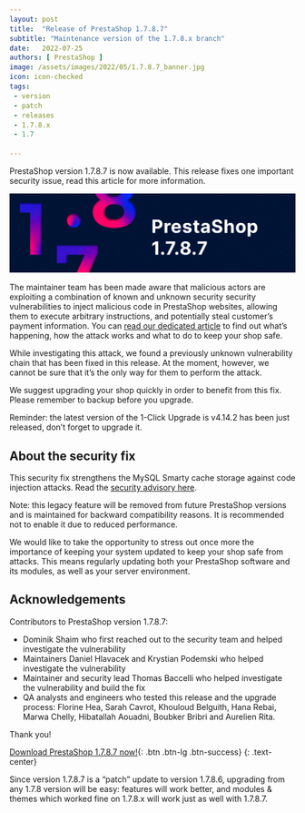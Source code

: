 ```yaml
---
layout: post
title:  "Release of PrestaShop 1.7.8.7"
subtitle: "Maintenance version of the 1.7.8.x branch"
date:   2022-07-25
authors: [ PrestaShop ]
image: /assets/images/2022/05/1.7.8.7_banner.jpg
icon: icon-checked
tags:
 - version
 - patch
 - releases
 - 1.7.8.x
 - 1.7

---
```


PrestaShop version 1.7.8.7 is now available. This release fixes one important security issue, read this article for more information.

![1.7.8.7 is available!](/assets/images/2022/07/1.7.8.7_banner.jpg)

The maintainer team has been made aware that malicious actors are exploiting a combination of known and unknown security security vulnerabilities to inject malicious code in PrestaShop websites, allowing them to execute arbitrary instructions, and potentially steal customer’s payment information. You can [read our dedicated article](https://build.prestashop.com/news/major-security-vulnerability-on-prestashop-websites/) to find out what’s happening, how the attack works and what to do to keep your shop safe.

While investigating this attack, we found a previously unknown vulnerability chain that has been fixed in this release. At the moment, however, we cannot be sure that it’s the only way for them to perform the attack.

We suggest upgrading your shop quickly in order to benefit from this fix. Please remember to backup before you upgrade.

Reminder: the latest version of the 1-Click Upgrade is v4.14.2 has been just released, don’t forget to upgrade it.

## About the security fix

This security fix strengthens the MySQL Smarty cache storage against code injection attacks. Read the [security advisory here](https://github.com/PrestaShop/PrestaShop/security/advisories/GHSA-hrgx-p36p-89q4).

Note: this legacy feature will be removed from future PrestaShop versions and is maintained for backward compatibility reasons. It is recommended not to enable it due to reduced performance.

We would like to take the opportunity to stress out once more the importance of keeping your system updated to keep your shop safe from attacks. This means regularly updating both your PrestaShop software and its modules, as well as your server environment.

## Acknowledgements

Contributors to PrestaShop version 1.7.8.7:
* Dominik Shaim who first reached out to the security team and helped investigate the vulnerability
* Maintainers Daniel Hlavacek and Krystian Podemski who helped investigate the vulnerability
* Maintainer and security lead Thomas Baccelli who helped investigate the vulnerability and build the fix
* QA analysts and engineers who tested this release and the upgrade process: Florine Hea, Sarah Cavrot, Khouloud Belguith, Hana Rebai, Marwa Chelly, Hibatallah Aouadni, Boubker Bribri and Aurelien Rita.

Thank you!

[Download PrestaShop 1.7.8.7 now!](https://www.prestashop.com/en/download){: .btn .btn-lg .btn-success}
{: .text-center}

Since version 1.7.8.7 is a “patch” update to version 1.7.8.6, upgrading from any 1.7.8 version will be easy: features will work better, and modules & themes which worked fine on 1.7.8.x will work just as well with 1.7.8.7.
